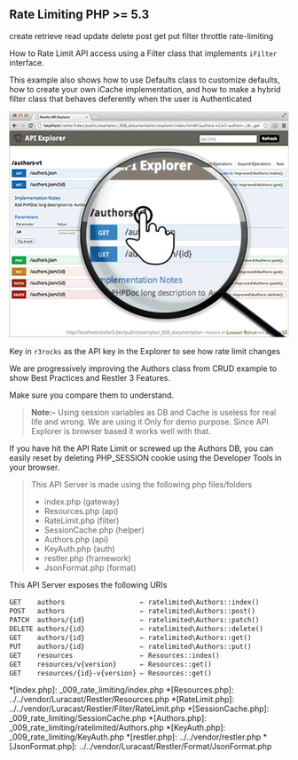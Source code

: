 Rate Limiting <requires>PHP >= 5.3</requires>
-------------
<tag>create</tag> <tag>retrieve</tag> <tag>read</tag> <tag>update</tag> <tag>delete</tag> <tag>post</tag> <tag>get</tag> <tag>put</tag> <tag>filter</tag> <tag>throttle</tag> <tag>rate-limiting</tag> 

How to Rate Limit API access using a Filter class that implements
`iFilter` interface.

This example also shows how to use Defaults class to customize defaults, how to create your own
iCache implementation, and how to make a hybrid filter class that behaves deferently
when the user is Authenticated

[![Restler API Explorer](../resources/explorer1.png)](explorer/index.html#!/authors-v1)

Key in `r3rocks` as the API key in the Explorer to see how rate limit changes

We are progressively improving the Authors class from CRUD example 
to show Best Practices and Restler 3 Features.

Make sure you compare them to understand.

> **Note:-** Using session variables as DB and Cache is useless for real life and wrong. We are using it
Only for demo purpose. Since API Explorer is browser based it works well with that.

If you have hit the API Rate Limit or screwed up the Authors DB, you can easily reset by deleting
PHP_SESSION cookie using the Developer Tools in your browser.

> This API Server is made using the following php files/folders
> 
> * index.php      (gateway)
> * Resources.php      (api)
> * RateLimit.php      (filter)
> * SessionCache.php      (helper)
> * Authors.php      (api)
> * KeyAuth.php      (auth)
> * restler.php      (framework)
> * JsonFormat.php      (format)

This API Server exposes the following URIs

    GET    authors                   ⇠ ratelimited\Authors::index()
    POST   authors                   ⇠ ratelimited\Authors::post()
    PATCH  authors/{id}              ⇠ ratelimited\Authors::patch()
    DELETE authors/{id}              ⇠ ratelimited\Authors::delete()
    GET    authors/{id}              ⇠ ratelimited\Authors::get()
    PUT    authors/{id}              ⇠ ratelimited\Authors::put()
    GET    resources                 ⇠ Resources::index()
    GET    resources/v{version}      ⇠ Resources::get()
    GET    resources/{id}-v{version} ⇠ Resources::get()








*[index.php]: _009_rate_limiting/index.php
*[Resources.php]: ../../vendor/Luracast/Restler/Resources.php
*[RateLimit.php]: ../../vendor/Luracast/Restler/Filter/RateLimit.php
*[SessionCache.php]: _009_rate_limiting/SessionCache.php
*[Authors.php]: _009_rate_limiting/ratelimited/Authors.php
*[KeyAuth.php]: _009_rate_limiting/KeyAuth.php
*[restler.php]: ../../vendor/restler.php
*[JsonFormat.php]: ../../vendor/Luracast/Restler/Format/JsonFormat.php

